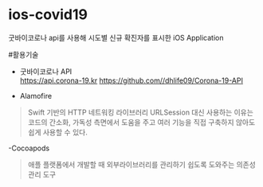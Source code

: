 # ios-covid19
굿바이코로나 api를 사용해 시도별 신규 확진자를 표시한 iOS Application

#활용기술
- 굿바이코로나 API  
https://api.corona-19.kr
https://github.com//dhlife09/Corona-19-API


- Alamofire 
> Swift 기반의 HTTP 네트워킹 라이브러리
> URLSession 대신 사용하는 이유는 코드의 간소화, 가독성 측면에서 도움을 주고 여러 기능을 직접 구축하지 않아도 쉽게 사용할 수 있다.

-Cocoapods
> 애플 플랫폼에서 개발할 때 외부라이브러리를 관리하기 쉽도록 도와주는 의존성 관리 도구
